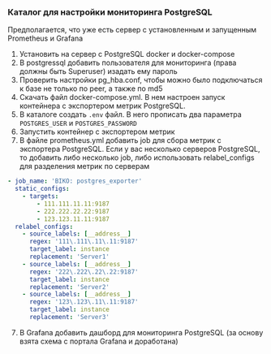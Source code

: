 ### Каталог для настройки мониторинга PostgreSQL

Предполагается, что уже есть сервер с установленным и запущенным Prometheus и Grafana

1. Установить на сервер с PostgreSQL docker и docker-compose
2. В postgressql добавить пользователя для мониторинга (права должны быть Superuser) изадать ему пароль
3. Проверить настройки pg_hba.conf, чтобы можно было подключаться к базе не только по peer, а также по md5
4. Скачать файл docker-compose.yml. В нем настроен запуск контейнера с экспортером метрик PostgreSQL.
5. В каталоге создать `.env` файл. В него прописать два параметра `POSTGRES_USER` и `POSTGRES_PASSWORD`
6. Запустить контейнер с экспортером метрик
7. В файле prometheus.yml добавить job для сбора метрик с экспортера PostgreSQL. Если у вас несколько серверов PostgreSQL, то добавить либо несколько job, либо использовать relabel_configs для разделения метрик по серверам

```yaml
- job_name: 'BIKO: postgres_exporter'
  static_configs:
    - targets:
        - 111.111.11.11:9187
        - 222.222.22.22:9187
        - 123.123.11.11:9187
  relabel_configs:
    - source_labels: [__address__]
      regex: '111\.111\.11\.11:9187'
      target_label: instance
      replacement: 'Server1'
    - source_labels: [__address__]
      regex: '222\.222\.22\.22:9187'
      target_label: instance
      replacement: 'Server2'
    - source_labels: [__address__]
      regex: '123\.123\.11\.11:9187'
      target_label: instance
      replacement: 'Server3'
```

7. В Grafana добавить дашборд для мониторинга PostgreSQL (за основу взята схема с портала Grafana и доработана)
